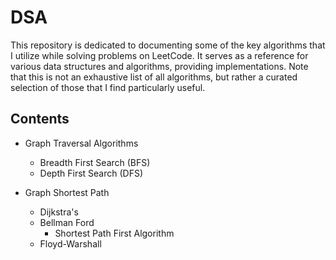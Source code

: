 # DSA

This repository is dedicated to documenting some of the key algorithms that I utilize while solving problems on LeetCode. It serves as a reference for various data structures and algorithms, providing implementations. Note that this is not an exhaustive list of all algorithms, but rather a curated selection of those that I find particularly useful.

## Contents

- Graph Traversal Algorithms

  - Breadth First Search (BFS)
  - Depth First Search (DFS)

- Graph Shortest Path

  - Dijkstra's
  - Bellman Ford
    - Shortest Path First Algorithm
  - Floyd-Warshall
